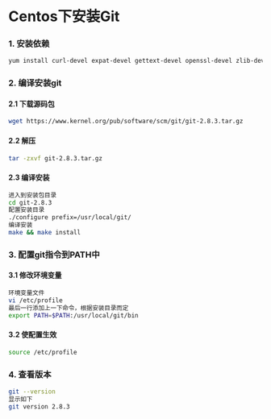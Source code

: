 # Centos下安装Git

### 1. 安装依赖

```bash
yum install curl-devel expat-devel gettext-devel openssl-devel zlib-devel gcc perl-ExtUtils-MakeMaker
```

### 2. 编译安装git

#### 2.1 下载源码包

```bash
wget https://www.kernel.org/pub/software/scm/git/git-2.8.3.tar.gz
```

#### 2.2 解压

```bash
tar -zxvf git-2.8.3.tar.gz
```

#### 2.3 编译安装

```bash
进入到安装包目录
cd git-2.8.3  
配置安装目录  
./configure prefix=/usr/local/git/   
编译安装
make && make install
```

### 3. 配置git指令到PATH中

#### 3.1 修改环境变量

```bash
环境变量文件
vi /etc/profile   
最后一行添加上一下命令，根据安装目录而定
export PATH=$PATH:/usr/local/git/bin
```

#### 3.2 使配置生效

```bash
source /etc/profile
```

### 4. 查看版本

```bash
git --version
显示如下
git version 2.8.3
```
